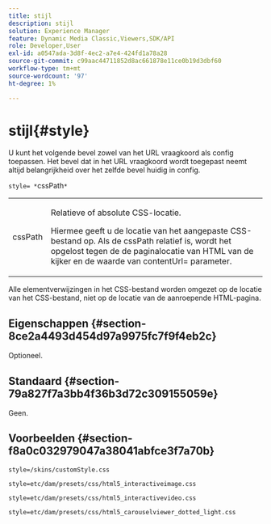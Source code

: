```yaml
---
title: stijl
description: stijl
solution: Experience Manager
feature: Dynamic Media Classic,Viewers,SDK/API
role: Developer,User
exl-id: a0547ada-3d8f-4ec2-a7e4-424fd1a78a28
source-git-commit: c99aac44711852d8ac661878e11ce0b19d3dbf60
workflow-type: tm+mt
source-wordcount: '97'
ht-degree: 1%

---
```


# stijl{#style}

U kunt het volgende bevel zowel van het URL vraagkoord als config toepassen. Het bevel dat in het URL vraagkoord wordt toegepast neemt altijd belangrijkheid over het zelfde bevel huidig in config.

`style= *`cssPath`*`

<table id="table_F800F787CF0342749B934DAEB600C0EB"> 
 <tbody> 
  <tr> 
   <td colname="col1"> <p> <span class="codeph"> <span class="varname"> cssPath</span> </span> </p> </td> 
   <td colname="col2"> <p> Relatieve of absolute CSS-locatie. </p> <p>Hiermee geeft u de locatie van het aangepaste CSS-bestand op. Als de <span class="codeph"><span class="varname"> cssPath</span></span> relatief is, wordt het opgelost tegen de de paginalocatie van HTML van de kijker en de waarde van <span class="codeph"> contentUrl=</span> parameter. </p> </td> 
  </tr> 
 </tbody> 
</table>

Alle elementverwijzingen in het CSS-bestand worden omgezet op de locatie van het CSS-bestand, niet op de locatie van de aanroepende HTML-pagina.

## Eigenschappen {#section-8ce2a4493d454d97a9975fc7f9f4eb2c}

Optioneel.

## Standaard {#section-79a827f7a3bb4f36b3d72c309155059e}

Geen.

## Voorbeelden {#section-f8a0c032979047a38041abfce3f7a70b}

`style=/skins/customStyle.css`

`style=etc/dam/presets/css/html5_interactiveimage.css`

`style=etc/dam/presets/css/html5_interactivevideo.css`

`style=etc/dam/presets/css/html5_carouselviewer_dotted_light.css`
